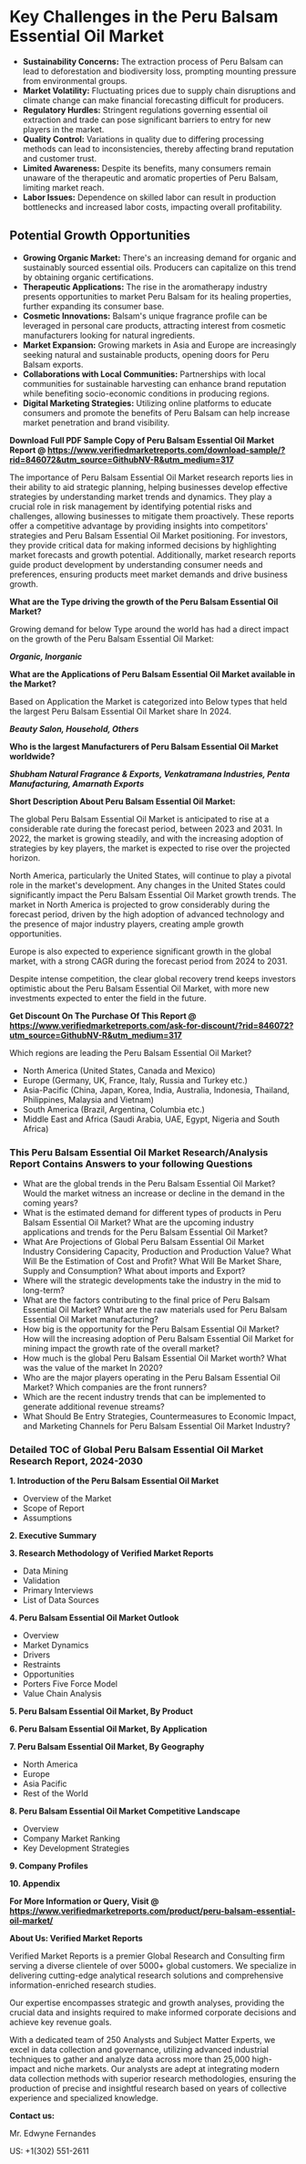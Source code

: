 <p class=""><h1>Key Challenges in the Peru Balsam Essential Oil Market</h1><ul>    <li>        <strong>Sustainability Concerns:</strong>         The extraction process of Peru Balsam can lead to deforestation and biodiversity loss, prompting mounting pressure from environmental groups.     </li>    <li>        <strong>Market Volatility:</strong>         Fluctuating prices due to supply chain disruptions and climate change can make financial forecasting difficult for producers.    </li>    <li>        <strong>Regulatory Hurdles:</strong>         Stringent regulations governing essential oil extraction and trade can pose significant barriers to entry for new players in the market.     </li>    <li>        <strong>Quality Control:</strong>         Variations in quality due to differing processing methods can lead to inconsistencies, thereby affecting brand reputation and customer trust.    </li>    <li>        <strong>Limited Awareness:</strong>         Despite its benefits, many consumers remain unaware of the therapeutic and aromatic properties of Peru Balsam, limiting market reach.    </li>    <li>        <strong>Labor Issues:</strong>         Dependence on skilled labor can result in production bottlenecks and increased labor costs, impacting overall profitability.     </li></ul><h2>Potential Growth Opportunities</h2><ul>    <li>        <strong>Growing Organic Market:</strong>         There's an increasing demand for organic and sustainably sourced essential oils. Producers can capitalize on this trend by obtaining organic certifications.    </li>    <li>        <strong>Therapeutic Applications:</strong>         The rise in the aromatherapy industry presents opportunities to market Peru Balsam for its healing properties, further expanding its consumer base.    </li>    <li>        <strong>Cosmetic Innovations:</strong>         Balsam's unique fragrance profile can be leveraged in personal care products, attracting interest from cosmetic manufacturers looking for natural ingredients.    </li>    <li>        <strong>Market Expansion:</strong>         Growing markets in Asia and Europe are increasingly seeking natural and sustainable products, opening doors for Peru Balsam exports.    </li>    <li>        <strong>Collaborations with Local Communities:</strong>         Partnerships with local communities for sustainable harvesting can enhance brand reputation while benefiting socio-economic conditions in producing regions.    </li>    <li>        <strong>Digital Marketing Strategies:</strong>         Utilizing online platforms to educate consumers and promote the benefits of Peru Balsam can help increase market penetration and brand visibility.     </li></ul></p><p class=""><strong>Download Full PDF Sample Copy of Peru Balsam Essential Oil Market Report @ <a href="https://www.verifiedmarketreports.com/download-sample/?rid=846072&utm_source=GithubNV-R&utm_medium=317" target="_blank">https://www.verifiedmarketreports.com/download-sample/?rid=846072&utm_source=GithubNV-R&utm_medium=317</a></strong></p><p>The importance of&nbsp;Peru Balsam Essential Oil Market research reports lies in their ability to aid strategic planning, helping businesses develop effective strategies by understanding market trends and dynamics. They play a crucial role in risk management by identifying potential risks and challenges, allowing businesses to mitigate them proactively. These reports offer a competitive advantage by providing insights into competitors' strategies and Peru Balsam Essential Oil Market positioning. For investors, they provide critical data for making informed decisions by highlighting market forecasts and growth potential. Additionally, market research reports guide product development by understanding consumer needs and preferences, ensuring products meet market demands and drive business growth.</p><p><strong>What are the&nbsp;Type driving the growth of the Peru Balsam Essential Oil Market?</strong></p><p id="" class="">Growing demand for below Type around the world has had a direct impact on the growth of the Peru Balsam Essential Oil Market:</p><p class=""><em><strong>Organic, Inorganic</strong></em></p><p class=""><strong>What are the&nbsp;Applications&nbsp;of Peru Balsam Essential Oil Market available in the Market?</strong></p><p id="" class="">Based on Application the Market is categorized into Below types that held the largest Peru Balsam Essential Oil Market share In 2024.</p><p class=""><em><strong>Beauty Salon, Household, Others</strong></em></p><p class=""><strong>Who is the largest Manufacturers of Peru Balsam Essential Oil Market worldwide?</strong></p><p><em><strong>Shubham Natural Fragrance & Exports, Venkatramana Industries, Penta Manufacturing, Amarnath Exports</strong></em></p><p id="" class=""><strong>Short Description About Peru Balsam Essential Oil Market:</strong></p><p>The global Peru Balsam Essential Oil Market is anticipated to rise at a considerable rate during the forecast period, between 2023 and 2031. In 2022, the market is growing steadily, and with the increasing adoption of strategies by key players, the market is expected to rise over the projected horizon.</p><p>North America, particularly the United States, will continue to play a pivotal role in the market's development. Any changes in the United States could significantly impact the Peru Balsam Essential Oil Market growth trends. The market in North America is projected to grow considerably during the forecast period, driven by the high adoption of advanced technology and the presence of major industry players, creating ample growth opportunities.</p><p>Europe is also expected to experience significant growth in the global market, with a strong CAGR during the forecast period from 2024 to 2031.</p><p>Despite intense competition, the clear global recovery trend keeps investors optimistic about the Peru Balsam Essential Oil Market, with more new investments expected to enter the field in the future.</p><p id="" class=""><strong>Get Discount On The Purchase Of This Report @ <a href="https://www.verifiedmarketreports.com/ask-for-discount/?rid=846072?utm_source=GithubNV-R&utm_medium=317" target="_blank">https://www.verifiedmarketreports.com/ask-for-discount/?rid=846072?utm_source=GithubNV-R&utm_medium=317</a></strong></p><p class="">Which regions are leading the Peru Balsam Essential Oil Market?</p><ul><li>North America (United States, Canada and Mexico)</li><li>Europe (Germany, UK, France, Italy, Russia and Turkey etc.)</li><li>Asia-Pacific (China, Japan, Korea, India, Australia, Indonesia, Thailand, Philippines, Malaysia and Vietnam)</li><li>South America (Brazil, Argentina, Columbia etc.)</li><li>Middle East and Africa (Saudi Arabia, UAE, Egypt, Nigeria and South Africa)</li></ul><h3 id="" class="">This Peru Balsam Essential Oil Market Research/Analysis Report Contains Answers to your following Questions</h3><ul><li>What are the global trends in the Peru Balsam Essential Oil Market? Would the market witness an increase or decline in the demand in the coming years?</li><li>What is the estimated demand for different types of products in Peru Balsam Essential Oil Market? What are the upcoming industry applications and trends for the Peru Balsam Essential Oil Market?</li><li>What Are Projections of Global Peru Balsam Essential Oil Market Industry Considering Capacity, Production and Production Value? What Will Be the Estimation of Cost and Profit? What Will Be Market Share, Supply and Consumption? What about imports and Export?</li><li>Where will the strategic developments take the industry in the mid to long-term?</li><li>What are the factors contributing to the final price of Peru Balsam Essential Oil Market? What are the raw materials used for Peru Balsam Essential Oil Market manufacturing?</li><li>How big is the opportunity for the Peru Balsam Essential Oil Market? How will the increasing adoption of Peru Balsam Essential Oil Market for mining impact the growth rate of the overall market?</li><li>How much is the global Peru Balsam Essential Oil Market worth? What was the value of the market In 2020?</li><li>Who are the major players operating in the Peru Balsam Essential Oil Market? Which companies are the front runners?</li><li>Which are the recent industry trends that can be implemented to generate additional revenue streams?</li><li>What Should Be Entry Strategies, Countermeasures to Economic Impact, and Marketing Channels for Peru Balsam Essential Oil Market Industry?</li></ul><h3 id="" class="">Detailed TOC of Global Peru Balsam Essential Oil Market Research Report, 2024-2030</h3><p id="" class=""><strong>1. Introduction of the Peru Balsam Essential Oil Market</strong></p><ul><li>Overview of the Market</li><li>Scope of Report</li><li>Assumptions</li></ul><p id="" class=""><strong>2. Executive Summary</strong></p><p id="" class=""><strong>3. Research Methodology of Verified Market Reports</strong></p><ul><li>Data Mining</li><li>Validation</li><li>Primary Interviews</li><li>List of Data Sources</li></ul><p id="" class=""><strong>4. Peru Balsam Essential Oil Market Outlook</strong></p><ul><li>Overview</li><li>Market Dynamics</li><li>Drivers</li><li>Restraints</li><li>Opportunities</li><li>Porters Five Force Model</li><li>Value Chain Analysis</li></ul><p id="" class=""><strong>5. Peru Balsam Essential Oil Market, By Product</strong></p><p id="" class=""><strong>6. Peru Balsam Essential Oil Market, By Application</strong></p><p id="" class=""><strong>7. Peru Balsam Essential Oil Market, By Geography</strong></p><ul><li>North America</li><li>Europe</li><li>Asia Pacific</li><li>Rest of the World</li></ul><p id="" class=""><strong>8. Peru Balsam Essential Oil Market Competitive Landscape</strong></p><ul><li>Overview</li><li>Company Market Ranking</li><li>Key Development Strategies</li></ul><p id="" class=""><strong>9. Company Profiles</strong></p><p id="" class=""><strong>10. Appendix</strong></p><p id="" class=""><strong>For More Information or Query, Visit @ <a href="https://www.verifiedmarketreports.com/product/peru-balsam-essential-oil-market/" target="_blank">https://www.verifiedmarketreports.com/product/peru-balsam-essential-oil-market/</a></strong></p><p id="" class=""><strong>About Us: Verified Market Reports</strong></p><p id="" class="">Verified Market Reports is a premier Global Research and Consulting firm serving a diverse clientele of over 5000+ global customers. We specialize in delivering cutting-edge analytical research solutions and comprehensive information-enriched research studies.</p><p id="" class="">Our expertise encompasses strategic and growth analyses, providing the crucial data and insights required to make informed corporate decisions and achieve key revenue goals.</p><p id="" class="">With a dedicated team of 250 Analysts and Subject Matter Experts, we excel in data collection and governance, utilizing advanced industrial techniques to gather and analyze data across more than 25,000 high-impact and niche markets. Our analysts are adept at integrating modern data collection methods with superior research methodologies, ensuring the production of precise and insightful research based on years of collective experience and specialized knowledge.</p><p id="" class=""><strong>Contact us:</strong></p><p id="" class="">Mr. Edwyne Fernandes</p><p id="" class="">US: +1(302) 551-2611</p>